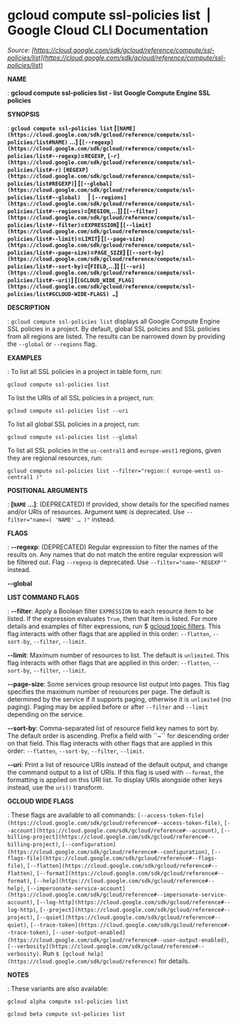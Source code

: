 # gcloud compute ssl-policies list  |  Google Cloud CLI Documentation

*Source: [https://cloud.google.com/sdk/gcloud/reference/compute/ssl-policies/list](https://cloud.google.com/sdk/gcloud/reference/compute/ssl-policies/list)*

**NAME**

: **gcloud compute ssl-policies list - list Google Compute Engine SSL policies**

**SYNOPSIS**

: **`gcloud compute ssl-policies list` [`[NAME](https://cloud.google.com/sdk/gcloud/reference/compute/ssl-policies/list#NAME)` …] [`[--regexp](https://cloud.google.com/sdk/gcloud/reference/compute/ssl-policies/list#--regexp)`=`REGEXP`, `[-r](https://cloud.google.com/sdk/gcloud/reference/compute/ssl-policies/list#-r)` `[REGEXP](https://cloud.google.com/sdk/gcloud/reference/compute/ssl-policies/list#REGEXP)`] [`[--global](https://cloud.google.com/sdk/gcloud/reference/compute/ssl-policies/list#--global)`     | `[--regions](https://cloud.google.com/sdk/gcloud/reference/compute/ssl-policies/list#--regions)`=[`REGION`,…]] [`[--filter](https://cloud.google.com/sdk/gcloud/reference/compute/ssl-policies/list#--filter)`=`EXPRESSION`] [`[--limit](https://cloud.google.com/sdk/gcloud/reference/compute/ssl-policies/list#--limit)`=`LIMIT`] [`[--page-size](https://cloud.google.com/sdk/gcloud/reference/compute/ssl-policies/list#--page-size)`=`PAGE_SIZE`] [`[--sort-by](https://cloud.google.com/sdk/gcloud/reference/compute/ssl-policies/list#--sort-by)`=[`FIELD`,…]] [`[--uri](https://cloud.google.com/sdk/gcloud/reference/compute/ssl-policies/list#--uri)`] [`[GCLOUD_WIDE_FLAG](https://cloud.google.com/sdk/gcloud/reference/compute/ssl-policies/list#GCLOUD-WIDE-FLAGS) …`]**

**DESCRIPTION**

: `gcloud compute ssl-policies list` displays all Google Compute Engine
SSL policies in a project.
By default, global SSL policies and SSL policies from all regions are listed.
The results can be narrowed down by providing the
``--global`` or
``--regions`` flag.

**EXAMPLES**

: To list all SSL policies in a project in table form, run:

```
gcloud compute ssl-policies list
```

To list the URIs of all SSL policies in a project, run:

```
gcloud compute ssl-policies list --uri
```

To list all global SSL policies in a project, run:

```
gcloud compute ssl-policies list --global
```

To list all SSL policies in the ``us-central1``
and ``europe-west1`` regions, given they are
regional resources, run:

```
gcloud compute ssl-policies list --filter="region:( europe-west1 us-central1 )"
```

**POSITIONAL ARGUMENTS**

: **[`NAME` …]**:
(DEPRECATED) If provided, show details for the specified names and/or URIs of
resources.
Argument `NAME` is deprecated. Use `--filter="name=( 'NAME'
… )"` instead.

**FLAGS**

: **--regexp**:
(DEPRECATED) Regular expression to filter the names of the results on. Any names
that do not match the entire regular expression will be filtered out.
Flag `--regexp` is deprecated. Use
`--filter="name~'REGEXP'"` instead.

**--global**

**LIST COMMAND FLAGS**

: **--filter**:
Apply a Boolean filter `EXPRESSION` to each resource item
to be listed. If the expression evaluates `True`, then that item is
listed. For more details and examples of filter expressions, run $ [gcloud topic filters](https://cloud.google.com/sdk/gcloud/reference/topic/filters). This flag
interacts with other flags that are applied in this order:
`--flatten`, `--sort-by`, `--filter`,
`--limit`.

**--limit**:
Maximum number of resources to list. The default is `unlimited`. This
flag interacts with other flags that are applied in this order:
`--flatten`, `--sort-by`, `--filter`,
`--limit`.

**--page-size**:
Some services group resource list output into pages. This flag specifies the
maximum number of resources per page. The default is determined by the service
if it supports paging, otherwise it is `unlimited` (no paging).
Paging may be applied before or after `--filter` and
`--limit` depending on the service.

**--sort-by**:
Comma-separated list of resource field key names to sort by. The default order
is ascending. Prefix a field with ``~´´ for descending order on that
field. This flag interacts with other flags that are applied in this order:
`--flatten`, `--sort-by`, `--filter`,
`--limit`.

**--uri**:
Print a list of resource URIs instead of the default output, and change the
command output to a list of URIs. If this flag is used with
`--format`, the formatting is applied on this URI list. To display
URIs alongside other keys instead, use the `uri()` transform.

**GCLOUD WIDE FLAGS**

: These flags are available to all commands: `[--access-token-file](https://cloud.google.com/sdk/gcloud/reference#--access-token-file)`,
`[--account](https://cloud.google.com/sdk/gcloud/reference#--account)`, `[--billing-project](https://cloud.google.com/sdk/gcloud/reference#--billing-project)`,
`[--configuration](https://cloud.google.com/sdk/gcloud/reference#--configuration)`,
`[--flags-file](https://cloud.google.com/sdk/gcloud/reference#--flags-file)`,
`[--flatten](https://cloud.google.com/sdk/gcloud/reference#--flatten)`, `[--format](https://cloud.google.com/sdk/gcloud/reference#--format)`, `[--help](https://cloud.google.com/sdk/gcloud/reference#--help)`, `[--impersonate-service-account](https://cloud.google.com/sdk/gcloud/reference#--impersonate-service-account)`,
`[--log-http](https://cloud.google.com/sdk/gcloud/reference#--log-http)`,
`[--project](https://cloud.google.com/sdk/gcloud/reference#--project)`, `[--quiet](https://cloud.google.com/sdk/gcloud/reference#--quiet)`, `[--trace-token](https://cloud.google.com/sdk/gcloud/reference#--trace-token)`, `[--user-output-enabled](https://cloud.google.com/sdk/gcloud/reference#--user-output-enabled)`,
`[--verbosity](https://cloud.google.com/sdk/gcloud/reference#--verbosity)`.
Run `$ [gcloud help](https://cloud.google.com/sdk/gcloud/reference)` for details.

**NOTES**

: These variants are also available:

```
gcloud alpha compute ssl-policies list
```

```
gcloud beta compute ssl-policies list
```
